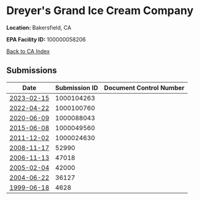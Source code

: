 # Dreyer's Grand Ice Cream Company

**Location:** Bakersfield, CA

**EPA Facility ID:** 100000058206

[Back to CA Index](../../index.md)

## Submissions

| Date | Submission ID | Document Control Number |
|------|--------------|-------------------------|
| [2023-02-15](submissions/1000104263.md) | 1000104263 |  |
| [2022-04-22](submissions/1000100760.md) | 1000100760 |  |
| [2020-06-09](submissions/1000088043.md) | 1000088043 |  |
| [2015-06-08](submissions/1000049560.md) | 1000049560 |  |
| [2011-12-02](submissions/1000024630.md) | 1000024630 |  |
| [2008-11-17](submissions/52990.md) | 52990 |  |
| [2006-11-13](submissions/47018.md) | 47018 |  |
| [2005-02-04](submissions/42000.md) | 42000 |  |
| [2004-06-22](submissions/36127.md) | 36127 |  |
| [1999-06-18](submissions/4628.md) | 4628 |  |
